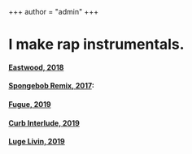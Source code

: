 +++
author = "admin"
+++

# I make rap instrumentals.

#### [Eastwood, 2018](https://drive.google.com/open?id=1rt9vz8ULl_G_odhIbeTHmxFes4j3RotW)


#### [Spongebob Remix, 2017](https://drive.google.com/open?id=1Wvn1BwzgQFgcaDAG8xBSMoY6C1PU9n-y):


#### [Fugue, 2019](https://drive.google.com/file/d/1Wvn1BwzgQFgcaDAG8xBSMoY6C1PU9n-y/view?usp=sharing)


#### [Curb Interlude, 2019](https://drive.google.com/file/d/156p3sf56h8tBdOzjxrndCaM3qBm-zsSY/view?usp=sharing)


#### [Luge Livin, 2019](https://drive.google.com/file/d/18xLYk5TKMm7iHnb1tG_ykPjhTABJ9STP/view?usp=sharing)
